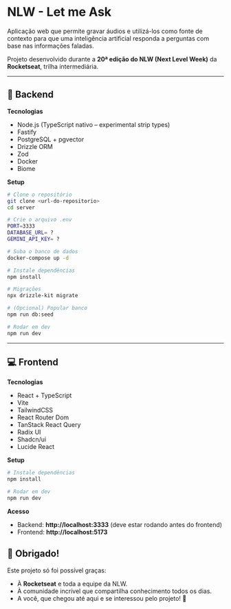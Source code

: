 # NLW - Let me Ask

Aplicação web que permite gravar áudios e utilizá-los como fonte de contexto para que uma inteligência artificial responda a perguntas com base nas informações faladas.  

Projeto desenvolvido durante a **20ª edição do NLW (Next Level Week)** da **Rocketseat**, trilha intermediária.  

---

## 🔧 Backend

**Tecnologias**  
- Node.js (TypeScript nativo – experimental strip types)  
- Fastify  
- PostgreSQL + pgvector  
- Drizzle ORM  
- Zod  
- Docker  
- Biome  

**Setup**  
```bash
# Clone o repositório
git clone <url-do-repositorio>
cd server

# Crie o arquivo .env
PORT=3333
DATABASE_URL= ?
GEMINI_API_KEY= ?

# Suba o banco de dados
docker-compose up -d

# Instale dependências
npm install

# Migrações
npx drizzle-kit migrate

# (Opcional) Popular banco
npm run db:seed

# Rodar em dev
npm run dev
```

---

## 💻 Frontend

**Tecnologias**  
- React + TypeScript  
- Vite  
- TailwindCSS  
- React Router Dom  
- TanStack React Query  
- Radix UI  
- Shadcn/ui  
- Lucide React  

**Setup**  
```bash
# Instale dependências
npm install

# Rodar em dev
npm run dev
```

**Acesso**
- Backend: **http://localhost:3333** (deve estar rodando antes do frontend)
- Frontend: **http://localhost:5173**

## 💜 Obrigado!

Este projeto só foi possível graças:  
- À **Rocketseat** e toda a equipe da NLW.  
- À comunidade incrível que compartilha conhecimento todos os dias.  
- A você, que chegou até aqui e se interessou pelo projeto! 🚀